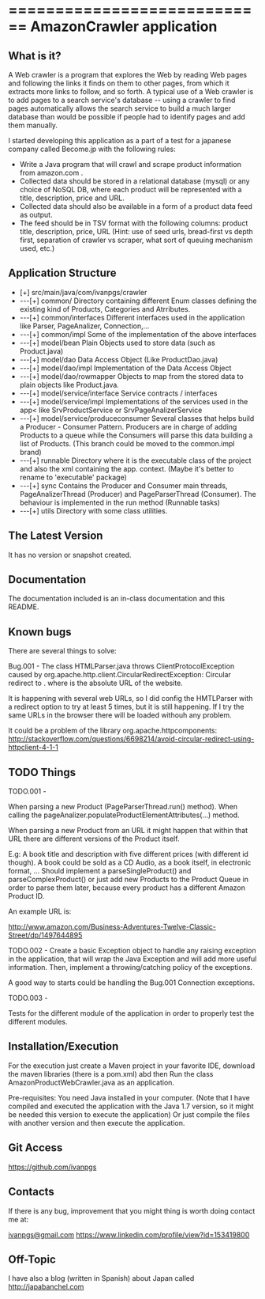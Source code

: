 ============================
AmazonCrawler application
============================

What is it?
-----------

A Web crawler is a program that explores the Web by reading Web pages and 
following the links it finds on them to other pages, from which it extracts more 
links to follow, and so forth. A typical use of a Web crawler is to add pages to
a search service's database -- using a crawler to find pages automatically 
allows the search service to build a much larger database than would be possible
if people had to identify pages and add them manually.

I started developing this application as a part of a test for a japanese company
called Become.jp with the following rules:

- Write a Java program that will crawl and scrape product information from 
amazon.com . 
- Collected data should be stored in a relational database (mysql) or any choice 
of NoSQL DB, where each product 
will be represented with a title, description, price and URL.
- Collected data should also be available in a form of a product data feed as 
output. 
- The feed should be in TSV format with the following columns: product title, 
description, price, URL (Hint: use of seed urls, bread-first vs depth first, 
separation of crawler vs scraper, what sort of queuing mechanism used, etc.)

Application Structure
----------------------

<ul>
<li>[+] src/main/java/com/ivanpgs/crawler</li>
<li> ---[+] common/		Directory containing different Enum classes defining the 
				existing kind of Products, Categories and Atrributes.</li>
<li> ---[+] common/interfaces 	Different interfaces used in the application
				like Parser, PageAnalizer, Connection,...</li>
<li> ---[+] common/impl 	Some of the implementation of the above interfaces</li>
<li> ---[+] model/bean	Plain Objects used to store data (such as Product.java)</li>
<li> ---[+] model/dao	Data Access Object (Like ProductDao.java)</li>
<li> ---[+] model/dao/impl	Implementation of the Data Access Object</li>
<li> ---[+] model/dao/rowmapper	Objects to map from the stored data to plain 
				objects like Product.java.</li>
<li> ---[+] model/service/interface Service contracts / interfaces</li>
<li> ---[+] model/service/impl	Implementations of the services used in the app<
				like SrvProductService or SrvPageAnalizerService</li>
<li> ---[+] model/service/produceconsumer	Several classes that helps build a
			Producer - Consumer Pattern. Producers are in charge of
			adding Products to a queue while the Consumers will
			parse this data building a list of Products.
			(This branch could be moved to the common.impl brand)</li>
<li> ---[+] runnable	Directory where it is the executable class of the
			project and also the xml containing the app. context.
			(Maybe it's better to rename to 'executable' package)</li>
<li> ---[+] sync	Contains the Producer and Consumer main threads,
		PageAnalizerThread (Producer) and PageParserThread (Consumer).
		The behaviour is implemented in the run method (Runnable tasks)</li>
<li> ---[+] utils	Directory with some class utilities.</li>
</ul>

The Latest Version
------------------

It has no version or snapshot created.

Documentation
-------------

The documentation included is an in-class documentation and this README.

Known bugs
----------

There are several things to solve:

Bug.001 - The class HTMLParser.java throws ClientProtocolException caused by
org.apache.http.client.CircularRedirectException: Circular redirect to <webUrl>.
where <webURL> is the absolute URL of the website.

It is happening with several web URLs, so I did config the HMTLParser with a
redirect option to try at least 5 times, but it is still happening. If I try the
same URLs in the browser there will be loaded withouh any problem.

It could be a problem of the library org.apache.httpcomponents:
http://stackoverflow.com/questions/6698214/avoid-circular-redirect-using-httpclient-4-1-1

TODO Things
-----------

TODO.001 - 

When parsing a new Product (PageParserThread.run() method). When calling the
pageAnalizer.populateProductElementAttributes(...) method.

When parsing a new Product from an URL it might happen that within that URL
there are different versions of the Product itself.

E.g: A book title and description with five different prices (with different 
id though). A book could be sold as a CD Audio, as a book itself, in electronic
format, ... Should implement a parseSingleProduct() and parseComplexProduct()
or just add new Products to the Product Queue in order to parse them later,
because every product has a different Amazon Product ID.

An example URL is:

http://www.amazon.com/Business-Adventures-Twelve-Classic-Street/dp/1497644895

TODO.002 - Create a basic Exception object to handle any raising exception in
the application, that will wrap the Java Exception and will add more useful
information. Then, implement a throwing/catching policy of the exceptions.

A good way to starts could be handling the Bug.001 Connection exceptions.

TODO.003 - 

Tests for the different module of the application in order to properly test the
different modules.

Installation/Execution
----------------------

For the execution just create a Maven project in your favorite IDE, download
the maven libraries (there is a pom.xml) abd then Run the class
AmazonProductWebCrawler.java as an application.

Pre-requisites: You need Java installed in your computer.
(Note that I have compiled and executed the application with the Java 1.7 
version, so it might be needed this version to execute the application) 
Or just compile the files with another version and then execute the application.

Git Access
----------

https://github.com/ivanpgs

Contacts
--------

If there is any bug, improvement that you might thing is worth doing contact me
at:

ivanpgs@gmail.com
https://www.linkedin.com/profile/view?id=153419800

Off-Topic
---------

I have also a blog (written in Spanish) about Japan called http://japabanchel.com
